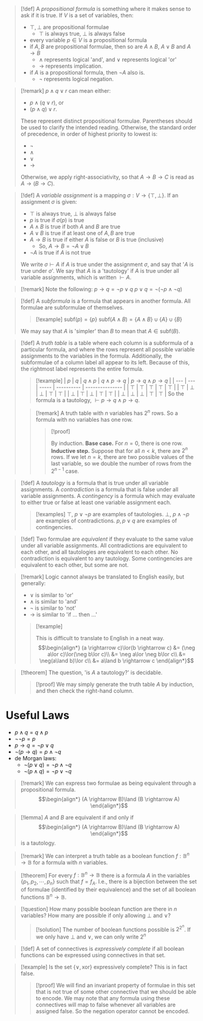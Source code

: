>[!def]
>A *propositional formula* is something where it makes sense to ask if it is true.
>If $V$ is a set of variables, then:
>- $\top,\bot$  are propositional formulae
>	- $\top$ is always true, $\bot$ is always false
>- every variable $p\in V$ is a propositional formula
>- if $A,B$ are propositional formulae, then so are $A\land B$, $A\lor B$ and $A\rightarrow B$
>	- $\land$ represents logical 'and', and $\lor$ represents logical 'or'
>	- $\rightarrow$ represents implication.
>- if $A$ is a propositional formula, then $\neg A$ also is.
>	- $\neg$ represents logical negation.

>[!remark]
>$p\land q\lor r$ can mean either:
>- $p\land (q\lor r)$, or
>- $(p\land q)\lor r$.
>
>These represent distinct propositional formulae.
>Parentheses should be used to clarify the intended reading.
>Otherwise, the standard order of precedence, in order of highest priority to lowest is:
>- $\neg$
>- $\land$
>- $\lor$
>- $\rightarrow$
>
>Otherwise, we apply right-associativity, so that $A\rightarrow B\rightarrow C$ is read as $A\rightarrow (B\rightarrow C)$.

>[!def]
>A *variable assignment* is a mapping $\sigma : V \longrightarrow \left\{\top, \bot\right\}$. If an assignment $\sigma$ is given:
>- $\top$ is always true, $\bot$ is always false
>- $p$ is true if $\sigma(p)$ is true
>- $A\land B$ is true if both $A$ and $B$ are true
>- $A\lor B$ is true if at least one of $A,B$ are true
>- $A\rightarrow B$ is true if either $A$ is false or $B$ is true (inclusive)
>	- So, $A\rightarrow B = \neg A \lor B$
>- $\neg A$ is true if $A$ is not true
>
>We write $\sigma \vdash A$ if $A$ is true under the assignment $\sigma$, and say that '$A$ is true under $\sigma$'. We say that $A$ is a 'tautology' if $A$ is true under all variable assignments, which is written $\vdash A$.

>[!remark]
>Note the following:
>$p \rightarrow q = \neg p \lor q$
>$p \lor q = \neg(\neg p \land \neg q)$

>[!def]
>A *subformula* is a formula that appears in another formula.
>All formulae are subformulae of themselves.
>>[!example]
>>$\text{subf}(p) = \left\{p\right\}$
>>$\text{subf}(A\land B) = \left\{A\land B\right\}\cup\left\{A\right\}\cup\left\{B\right\}$
>
>We may say that $A$ is 'simpler' than $B$ to mean that $A\in\text{subf}(B)$.

>[!def]
>A *truth table* is a table where each column is a subformula of a particular formula, and where the rows represent all possible variable assignments to the variables in the formula.
>Additionally, the subformulae of a column label all appear to its left.
>Because of this, the rightmost label represents the entire formula.
> 
>>[!example] 
>> | $p$   | $q$   | $q\land p$ | $q \land p \rightarrow  q$ | $p \rightarrow  q \land p \rightarrow  q$ |
>> | --- | --- | ----- | ---------- | --------------- |
>> | $\top$   | $\top$   | $\top$     | $\top$          | $\top$               |
>> | $\top$   | $\bot$   | $\bot$     | $\top$          | $\top$               |
>> | $\bot$   | $\top$   | $\bot$     | $\top$          | $\top$               |
>> | $\bot$   | $\bot$   | $\bot$     | $\top$          | $\top$               |
>> So the formula is a tautology, $\vdash p \rightarrow q \land p \rightarrow q$.
>
>>[!remark]
>>A truth table with $n$ variables has $2^{n}$ rows. So a formula with no variables has one row.
>>>[!proof]
>>> 
>>> By induction.
>>> **Base case.**
>>> For $n=0$, there is one row.
>>> **Inductive step.**
>>> Suppose that for all $n<k$, there are $2^{n}$ rows.
>>> If we let $n=k$, there are two possible values of the last variable, so we double the number of rows from the $2^{n-1}$ case.
>>> $$\tag*{$\blacksquare$}$$

>[!def]
>A *tautology* is a formula that is true under all variable assignments.
>A *contradiction* is a formula that is false under all variable assignments.
>A *contingency* is a formula which may evaluate to either true or false at least one variable assignment each.
>>[!examples]
>>$\top,\ p\lor \neg p$ are examples of tautologies.
>>$\bot,\ p\land\neg p$ are examples of contradictions.
>>$p, p\lor q$ are examples of contingencies.

>[!def]
>Two formulae are *equivalent* if they evaluate to the same value under all variable assignments.
>All contradictions are equivalent to each other, and all tautologies are equivalent to each other. No contradiction is equivalent to any tautology.
>Some contingencies are equivalent to each other, but some are not.

>[!remark]
>Logic cannot always be translated to English easily, but generally:
>- $\lor$ is similar to 'or'
>- $\land$ is similar to 'and'
>- $\neg$ is similar to 'not'
>- $\rightarrow$ is similar to 'if ... then ...'
>>[!example]
>>
>>This is difficult to translate to English in a neat way.
>>$$\begin{align*}
>> (a \rightarrow c)\lor(b \rightarrow c)
>> &= (\neg a\lor c)\lor(\neg b\lor c)\\
>> &= \neg a\lor \neg b\lor c\\
>> &= \neg(a\land b)\lor c\\
>> &= a\land b \rightarrow c
>> \end{align*}$$

>[!theorem]
>The question, 'is $A$ a tautology?' is decidable.
>>[!proof]
>>We may simply generate the truth table $A$ by induction, and then check the right-hand column.

# Useful Laws
- $p\land q = q\land p$
- $\neg\neg p = p$
- $p \rightarrow q = \neg p \lor q$
- $\neg(p \rightarrow q) = p \land \neg q$
- de Morgan laws:
	- $\neg(p\lor q) = \neg p\land \neg q$
	- $\neg(p\land q) = \neg p\lor \neg q$

>[!remark]
>We can express two formulae as being equivalent through a propositional formula.
>$$\begin{align*}
>(A \rightarrow B)\land (B \rightarrow A)
>\end{align*}$$

>[!lemma]
>$A$ and $B$ are equivalent if and only if
>$$\begin{align*}
>(A \rightarrow B)\land (B \rightarrow A)
>\end{align*}$$
>is a tautology.

>[!remark]
>We can interpret a truth table as a boolean function $f : \mathbb{B}^{n} \rightarrow \mathbb{B}$ for a formula with $n$ variables.

>[!theorem]
>For every $f : \mathbb{B}^{n} \longrightarrow \mathbb{B}$ there is a formula $A$ in the variables $\left\{p_{1},p_{2},\cdots,p_{n}\right\}$ such that $f=f_{A}$.
>I.e., there is a bijection between the set of formulae (identified by their equivalence) and the set of all boolean functions $\mathbb{B}^{n}\rightarrow \mathbb{B}$.

>[!question]
>How many possible boolean function are there in $n$ variables?
>How many are possible if only allowing $\bot$ and $\lor$?
>>[!solution]
>>The number of boolean functions possible is $2^{2^{n}}$.
>>If we only have $\bot$ and $\lor$, we can only write $2^{n}$

>[!def]
>A set of connectives is *expressively complete* if all boolean functions can be expressed using connectives in that set.

>[!example]
>Is the set $\left\{\lor,\text{xor}\right\}$ expressively complete?
>This is in fact false.
>>[!proof]
>>We will find an invariant property of formulae in this set that is not true of some other connective that we should be able to encode.
>>We may note that any formula using these connectives will map to false whenever all variables are assigned false.
>>So the negation operator cannot be encoded.

